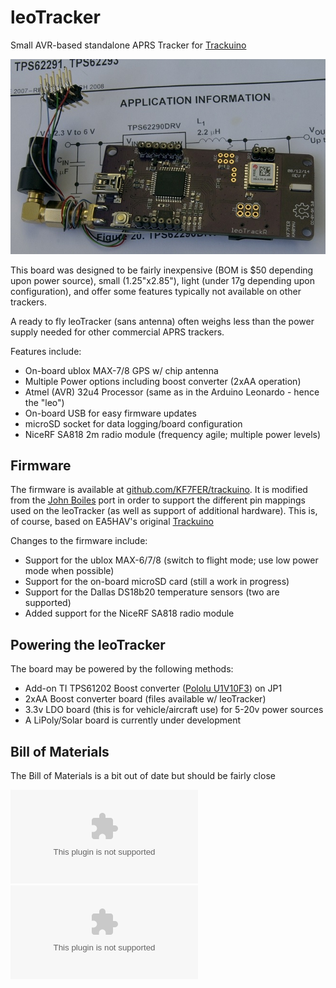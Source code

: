 leoTracker
==========

Small AVR-based standalone APRS Tracker for [Trackuino](http://www.trackuino.org/)

![leoTracker Front](/img/leoFront.jpg?raw=true)

This board was designed to be fairly inexpensive (BOM is $50 depending upon power source), small (1.25"x2.85"), light (under 17g depending upon configuration), and offer some features typically not available on other trackers.  

A ready to fly leoTracker (sans antenna) often weighs less than the power supply needed for other commercial APRS trackers.

Features include:

- On-board ublox MAX-7/8 GPS w/ chip antenna
- Multiple Power options including boost converter (2xAA operation)
- Atmel (AVR) 32u4 Processor (same as in the Arduino Leonardo - hence the "leo")
- On-board USB for easy firmware updates
- microSD socket for data logging/board configuration
- NiceRF SA818 2m radio module (frequency agile; multiple power levels)

Firmware
--------
The firmware is available at [github.com/KF7FER/trackuino](https://github.com/KF7FER/trackuino). It is modified from the [John Boiles](https://github.com/johnboiles/trackuino) port in order to support the different pin mappings used on the leoTracker (as well as support of additional hardware).  This is, of course, based on EA5HAV's original [Trackuino](https://code.google.com/p/trackuino/)

Changes to the firmware include:

- Support for the ublox MAX-6/7/8 (switch to flight mode; use low power mode when possible)
- Support for the on-board microSD card (still a work in progress)
- Support for the Dallas DS18b20 temperature sensors (two are supported)
- Added support for the NiceRF SA818 radio module

Powering the leoTracker
--------

The board may be powered by the following methods:

- Add-on TI TPS61202 Boost converter ([Pololu U1V10F3](http://www.pololu.com/product/2563)) on JP1
- 2xAA Boost converter board (files available w/ leoTracker)
- 3.3v LDO board (this is for vehicle/aircraft use) for 5-20v power sources
- A LiPoly/Solar board is currently under development

Bill of Materials
-----------------

The Bill of Materials is a bit out of date but should be fairly close

![leoTracker BOM](/bom/leoTracker_BOM.xlsx?raw=true)
![2xAA Boost BOM](/bom/leoBoost_BOM.xlsx?raw=true)
